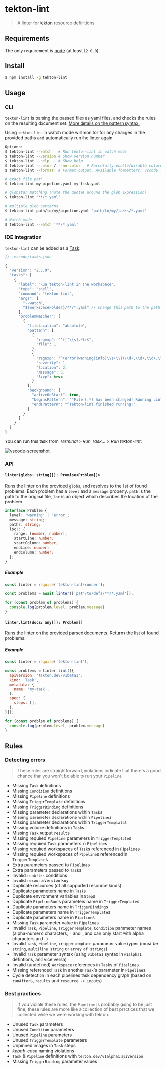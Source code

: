 # tekton-lint

> A linter for [tekton] resource definitions

## Requirements

The only requirement is [node] (at least `12.0.0`).

## Install

```sh
$ npm install -g tekton-lint
```

## Usage

### CLI

`tekton-lint` is parsing the passed files as yaml files, and checks the rules
on the resulting document set. [More details on the pattern syntax.][pattern]

Using `tekton-lint` in watch mode will monitor for any changes in the provided paths and automatically run the linter again.

```sh
Options:
$ tekton-lint --watch   # Run tekton-lint in watch mode
$ tekton-lint --version # Show version number
$ tekton-lint --help    # Show help
$ tekton-lint --color / --no-color   # Forcefully enable/disable colored output
$ tekton-lint --format  # Format output. Available formatters: vscode (default) | stylish | json

# exact file path
$ tekton-lint my-pipeline.yaml my-task.yaml

# globstar matching (note the quotes around the glob expression)
$ tekton-lint '**/*.yaml'

# multiple glob patterns
$ tekton-lint path/to/my/pipeline.yaml 'path/to/my/tasks/*.yaml'

# Watch mode
$ tekton-lint --watch '**/*.yaml'
```

### IDE Integration

`tekton-lint` can be added as a [Task][vscode-task]:

```js
// .vscode/tasks.json

{
  "version": "2.0.0",
  "tasks": [
    {
      "label": "Run tekton-lint in the workspace",
      "type": "shell",
      "command": "tekton-lint",
      "args": [
        "--watch",
        "${workspaceFolder}/**/*.yaml" // Change this path to the path of your yaml files (this will watch for every yaml file in your currently open workspace)
      ],
      "problemMatcher": [
        {
          "fileLocation": "absolute",
          "pattern": [
            {
              "regexp": "^([^\\s].*):$",
              "file": 1
            },
            {
              "regexp": "^(error|warning|info)\\s+\\((\\d+,\\d+,\\d+,\\d+)\\):(.*)$",
              "severity": 1,
              "location": 2,
              "message": 3,
              "loop": true
            }
          ],
          "background": {
            "activeOnStart": true,
            "beginsPattern": "^File (.*) has been changed! Running Linter again!",
            "endsPattern": "^Tekton-lint finished running!"
          }
        }
      ]
    }
  ]
}
```

You can run this task from _Terminal_ > _Run Task..._ > _Run tekton-lint_:

![vscode-screenshot]

### API

#### `linter(globs: string[]): Promise<Problem[]>`

Runs the linter on the provided `globs`, and resolves to the list of found problems.
Each problem has a `level` and a `message` property. `path` is the path to the
original file, `loc` is an object which describes the location of the problem.

```ts
interface Problem {
  level: 'warning' | 'error';
  message: string;
  path?: string;
  loc?: {
    range: [number, number];
    startLine: number;
    startColumn: number;
    endLine: number;
    endColumn: number;
  };
}
```

##### Example

```js
const linter = require('tekton-lint/runner');

const problems = await linter(['path/to/defs/**/*.yaml']);

for (const problem of problems) {
  console.log(problem.level, problem.message)
}
```

#### `linter.lint(docs: any[]): Problem[]`

Runs the linter on the provided parsed documents. Returns the list of found problems.

##### Example

```js
const linter = require('tekton-lint');

const problems = linter.lint([{
  apiVersion: 'tekton.dev/v1beta1',
  kind: 'Task',
  metadata: {
    name: 'my-task',
  },
  spec: {
    steps: [],
  },
}]);

for (const problem of problems) {
  console.log(problem.level, problem.message)
}
```

## Rules

### Detecting errors

> These rules are straightforward, violations indicate that there's a good
> chance that you won't be able to run your `Pipeline`

- Missing `Task` definitions
- Missing `Condition` definitions
- Missing `Pipeline` definitions
- Missing `TriggerTemplate` definitions
- Missing `TriggerBinding` definitions
- Missing parameter declarations within `Task`s
- Missing parameter declarations within `Pipeline`s
- Missing parameter declarations within `TriggerTemplate`s
- Missing volume definitions in `Task`s
- Missing `Task` output `result`s
- Missing required `Pipeline` parameters in `TriggerTemplate`s
- Missing required `Task` parameters in `Pipeline`s
- Missing required workspaces of `Task`s referenced in `Pipeline`s
- Missing required workspaces of `Pipeline`s referenced in `TriggerTemplate`s
- Extra parameters passed to `Pipeline`s
- Extra parameters passed to `Task`s
- Invalid `runAfter` conditions
- Invalid `resourceVersion` key
- Duplicate resources (of all supported resource kinds)
- Duplicate parameters name in `Task`s
- Duplicate environment variables in `Step`s
- Duplicate `PipelineRun`'s parameters name in `TriggerTemplate`s
- Duplicate parameters name in `TriggerBinding`s
- Duplicate parameters name in `TriggerTemplate`s
- Duplicate parameters name in `Pipeline`s
- Missing `Task` parameter value in `Pipeline`s
- Invalid `Task`, `Pipeline`, `TriggerTemplate`, `Condition` parameter names (alpha-numeric characters, `-` and `_` and can only start with alpha characters and `_`)
- Invalid `Task`, `Pipeline`, `TriggerTemplate` parameter value types (must be `string`, `multiline string` or `array of strings`)
- Invalid `Task` parameter syntax (using `v1beta1` syntax in `v1alpha1` defintions, and vice versa)
- Invalid (undefined) `Workspace` references in `Task`s of `Pipeline`s
- Missing referenced `Task` in another `Task`'s parameter in `Pipeline`s
- Cycle detection in each pipelines task dependency graph (based on `runAfter`s, `results` and `resource -> inputs`)

### Best practices

> If you violate these rules, the `Pipeline` is probably going to be just fine,
> these rules are more like a collection of best practices that we collected
> while we were working with tekton.

- Unused `Task` parameters
- Unused `Condition` parameters
- Unused `Pipeline` parameters
- Unused `TriggerTemplate` parameters
- Unpinned images in `Task` steps
- _kebab-case_ naming violations
- `Task` & `Pipeline` definitions with `tekton.dev/v1alpha1` `apiVersion`
- Missing `TriggerBinding` parameter values

[tekton]: https://tekton.dev
[node]: https://nodejs.org
[pattern]: https://github.com/mrmlnc/fast-glob#pattern-syntax
[vscode-task]: https://code.visualstudio.com/docs/editor/tasks
[vscode-screenshot]: vscode.png
